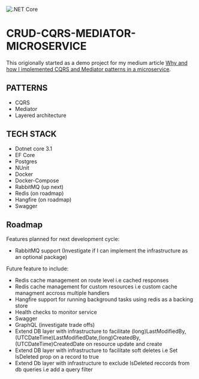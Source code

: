 ![.NET Core](https://github.com/ArmandJ77/CQRSAndMediator-Microservice/workflows/.NET%20Core/badge.svg?branch=master)

# CRUD-CQRS-MEDIATOR-MICROSERVICE

This origionally started as a demo project for my medium article [Why and how I implemented CQRS and Mediator patterns in a microservice](https://medium.com/@armandjordaan6/why-and-how-i-implemented-cqrs-and-mediator-patterns-in-a-microservice-b07034592b6d). 

## PATTERNS 

- CQRS
- Mediator
- Layered architecture

## TECH STACK

- Dotnet core 3.1
- EF Core
- Postgres
- NUnit
- Docker
- Docker-Compose
- RabbitMQ (up next)
- Redis (on roadmap)
- Hangfire (on roadmap)
- Swagger

## Roadmap

Features planned for next development cycle:
- RabbitMQ support (Investigate if I can implement the infrastructure as an optional package) 

Future feature to include:
- Redis cache management on route level i.e cached responses
- Redis cache management for custom resources i.e custom cache managment accross multiple handlers
- Hangfire support for running background tasks using redis as a backing store
- Health checks to monitor service
- Swagger
- GraphQL (investigate trade offs)
- Extend DB layer with infrastructure to facilitate (long)LastModifiedBy,(UTCDateTime)LastModifiedDate,(long)CreatedBy,(UTCDateTime)CreatedDate on resource update and create
- Extend DB layer with infrastructure to facilitate soft deletes i.e Set IsDeleted prop on a record to true
- Extend Db layer with infrastructure to exclude IsDeleted reccords from db queries i.e add a query filter
